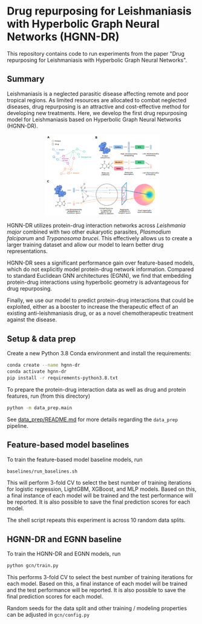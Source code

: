 # Drug repurposing for Leishmaniasis with Hyperbolic Graph Neural Networks (HGNN-DR)

This repository contains code to run experiments from the paper "Drug repurposing for Leishmaniasis with Hyperbolic Graph Neural Networks".

## Summary

Leishmaniasis is a neglected parasitic disease affecting remote and poor tropical regions. As limited resources are allocated to combat neglected diseases, drug repurposing is an attractive and cost-effective method for developing new treatments. Here, we develop the first drug repurposing model for Leishmaniasis based on Hyperbolic Graph Neural Networks (HGNN-DR).

<p align="center">
    <img src="hgnn-dr.png" width="60%"/>
</p>

HGNN-DR utilizes protein-drug interaction networks across _Leishmania major_ combined with two other eukaryotic parasites, _Plasmodium falciparum_ and _Trypanosoma brucei_. This effectively allows us to create a larger training dataset and allow our model to learn better drug representations.

HGNN-DR sees a significant performance gain over feature-based models, which do not explicitly model protein-drug network information. Compared to standard Euclidean GNN architectures (EGNN), we find that embedding protein-drug interactions using hyperbolic geometry is advantageous for drug repurposing.

Finally, we use our model to predict protein-drug interactions that could be exploited, either as a booster to increase the therapeutic effect of an existing anti-leishmaniasis drug, or as a novel chemotherapeutic treatment against the disease.


## Setup & data prep

Create a new Python 3.8 Conda environment and install the requirements:

```bash
conda create --name hgnn-dr
conda activate hgnn-dr
pip install -r requirements-python3.8.txt
```

To prepare the protein-drug interaction data as well as drug and protein features, run (from this directory)

```bash
python -m data_prep.main
```

See [data_prep/README.md](data_prep/README.md) for more details regarding the `data_prep` pipeline.

## Feature-based model baselines

To train the feature-based model baseline models, run

```bash
baselines/run_baselines.sh
```

This will perform 3-fold CV to select the best number of training iterations for logistic regression, LightGBM, XGBoost, and MLP models. Based on this, a final instance of each model will be trained and the test performance will be reported. It is also possible to save the final prediction scores for each model.

The shell script repeats this experiment is across 10 random data splits.

## HGNN-DR and EGNN baseline

To train the HGNN-DR and EGNN models, run

```bash
python gcn/train.py
```

This performs 3-fold CV to select the best number of training iterations for each model. Based on this, a final instance of each model will be trained and the test performance will be reported. It is also possible to save the final prediction scores for each model.

Random seeds for the data split and other training / modeling properties can be adjusted in `gcn/config.py`
